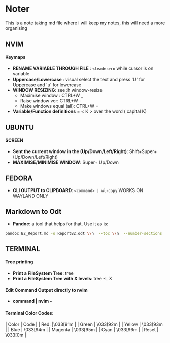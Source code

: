 # Noter

This is a note taking md file where i will keep my notes, this will need a more organising

## NVIM 

#### Keymaps
* **RENAME VARIABLE THROUGH FILE** : `<leader>rn` while cursor is on variable
* **Uppercase/Lowercase** : visual select the text and press 'U' for Uppercase and 'u' for lowercase
* **WINDOW RESIZING**: see :h window-resize
  * Maximise window : CTRL+W _
  * Raise window ver: CTRL+W -
  * Make windows equal (all): CTRL+W =
* **Variable/Function definitions** = < K > over the word ( capital K)
## UBUNTU

#### SCREEN
* **Sent the current window in the (Up/Down/Left/Right)**:  Shift+Super+ (Up/Down/Left/Right)
* **MAXIMISE/MINIMISE WINDOW**: Super+ Up/Down


## FEDORA
* **CLI OUTPUT to CLIPBOARD**: ```<command> | wl-copy``` WORKS ON WAYLAND ONLY

## Markdown to Odt

* **Pandoc**: a tool that helps for that. Use it as is:
```bash
pandoc B2_Report.md -o ReportB2.odt \\n  --toc \\n  --number-sections 
```

## TERMINAL

#### Tree printing

* **Print a FileSystem Tree**: tree
* **Print a FileSystem Tree with X levels**: tree -L X

#### Edit Command Output directly to nvim

* **command | nvim -**

#### Terminal Color Codes:
| Color |  Code |
| Red:  |\033[91m |
| Green |  \033[92m |
| Yellow | \033[93m |
| Blue | \033[94m |
| Magenta |  \033[95m |
| Cyan | \033[96m |
| Reset |  \033[0m |

